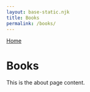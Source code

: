 ```yaml
---
layout: base-static.njk
title: Books
permalink: /books/
---
```

[Home](https://johnmills.netlify.app)
<h1>Books</h1>
This is the about page content.
